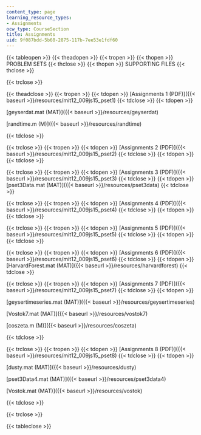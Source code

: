 ```yaml
---
content_type: page
learning_resource_types:
- Assignments
ocw_type: CourseSection
title: Assignments
uid: 9f087bdd-5b60-2875-117b-7ee53e1fdf60
---
```


{{< tableopen >}}
{{< theadopen >}}
{{< tropen >}}
{{< thopen >}}
PROBLEM SETS
{{< thclose >}}
{{< thopen >}}
SUPPORTING FILES
{{< thclose >}}

{{< trclose >}}

{{< theadclose >}}
{{< tropen >}}
{{< tdopen >}}
[Assignments 1 (PDF)]({{< baseurl >}}/resources/mit12_009js15_pset1)
{{< tdclose >}}
{{< tdopen >}}


[geyserdat.mat (MAT)]({{< baseurl >}}/resources/geyserdat)

[randtime.m (M)]({{< baseurl >}}/resources/randtime)


{{< tdclose >}}

{{< trclose >}}
{{< tropen >}}
{{< tdopen >}}
[Assignments 2 (PDF)]({{< baseurl >}}/resources/mit12_009js15_pset2)
{{< tdclose >}}
{{< tdopen >}}
 
{{< tdclose >}}

{{< trclose >}}
{{< tropen >}}
{{< tdopen >}}
[Assignments 3 (PDF)]({{< baseurl >}}/resources/mit12_009js15_pset3)
{{< tdclose >}}
{{< tdopen >}}
[pset3Data.mat (MAT)]({{< baseurl >}}/resources/pset3data)
{{< tdclose >}}

{{< trclose >}}
{{< tropen >}}
{{< tdopen >}}
[Assignments 4 (PDF)]({{< baseurl >}}/resources/mit12_009js15_pset4)
{{< tdclose >}}
{{< tdopen >}}
 
{{< tdclose >}}

{{< trclose >}}
{{< tropen >}}
{{< tdopen >}}
[Assignments 5 (PDF)]({{< baseurl >}}/resources/mit12_009js15_pset5)
{{< tdclose >}}
{{< tdopen >}}
 
{{< tdclose >}}

{{< trclose >}}
{{< tropen >}}
{{< tdopen >}}
[Assignments 6 (PDF)]({{< baseurl >}}/resources/mit12_009js15_pset6)
{{< tdclose >}}
{{< tdopen >}}
[HarvardForest.mat (MAT)]({{< baseurl >}}/resources/harvardforest)
{{< tdclose >}}

{{< trclose >}}
{{< tropen >}}
{{< tdopen >}}
[Assignments 7 (PDF)]({{< baseurl >}}/resources/mit12_009js15_pset7)
{{< tdclose >}}
{{< tdopen >}}


[geysertimeseries.mat (MAT)]({{< baseurl >}}/resources/geysertimeseries)

[Vostok7.mat (MAT)]({{< baseurl >}}/resources/vostok7)

[coszeta.m (M)]({{< baseurl >}}/resources/coszeta)


{{< tdclose >}}

{{< trclose >}}
{{< tropen >}}
{{< tdopen >}}
[Assignments 8 (PDF)]({{< baseurl >}}/resources/mit12_009js15_pset8)
{{< tdclose >}}
{{< tdopen >}}


[dusty.mat (MAT)]({{< baseurl >}}/resources/dusty)

[pset3Data4.mat (MAT)]({{< baseurl >}}/resources/pset3data4)

[Vostok.mat (MAT)]({{< baseurl >}}/resources/vostok)


{{< tdclose >}}

{{< trclose >}}

{{< tableclose >}}